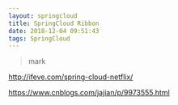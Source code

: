 ```yaml
---
layout: springcloud
title: SpringCloud Ribbon
date: 2018-12-04 09:51:43
tags: SpringCloud
---
```


> mark

http://ifeve.com/spring-cloud-netflix/

https://www.cnblogs.com/jajian/p/9973555.html
